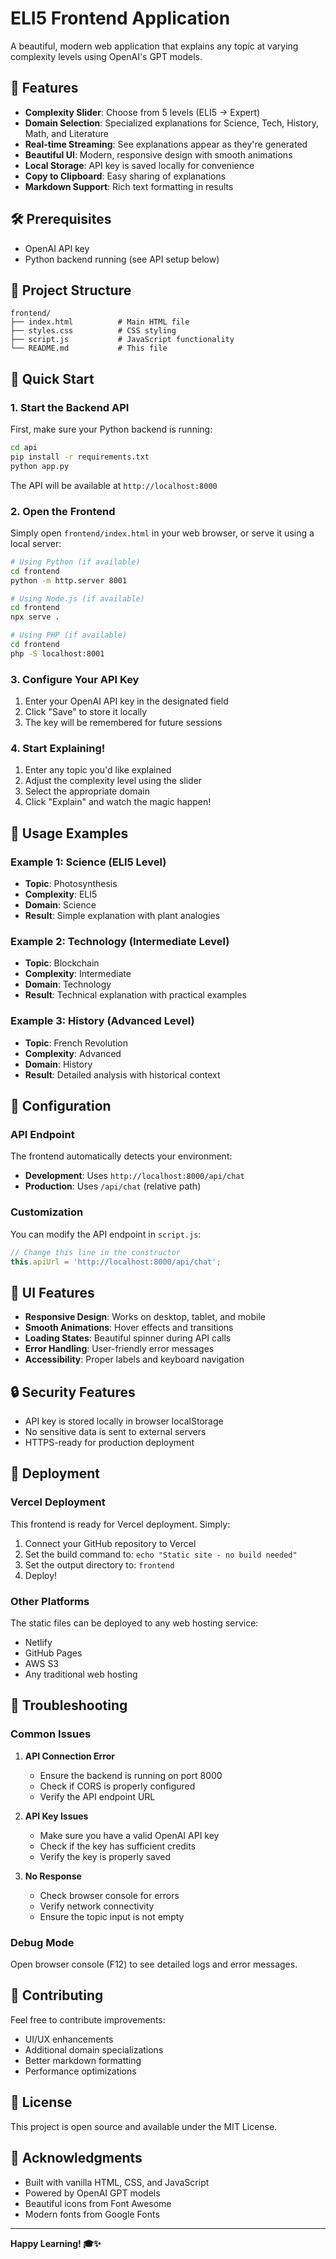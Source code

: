 # ELI5 Frontend Application

A beautiful, modern web application that explains any topic at varying complexity levels using OpenAI's GPT models.

## 🚀 Features

- **Complexity Slider**: Choose from 5 levels (ELI5 → Expert)
- **Domain Selection**: Specialized explanations for Science, Tech, History, Math, and Literature
- **Real-time Streaming**: See explanations appear as they're generated
- **Beautiful UI**: Modern, responsive design with smooth animations
- **Local Storage**: API key is saved locally for convenience
- **Copy to Clipboard**: Easy sharing of explanations
- **Markdown Support**: Rich text formatting in results

## 🛠️ Prerequisites

- OpenAI API key
- Python backend running (see API setup below)

## 📁 Project Structure

```
frontend/
├── index.html          # Main HTML file
├── styles.css          # CSS styling
├── script.js           # JavaScript functionality
└── README.md           # This file
```

## 🚀 Quick Start

### 1. Start the Backend API

First, make sure your Python backend is running:

```bash
cd api
pip install -r requirements.txt
python app.py
```

The API will be available at `http://localhost:8000`

### 2. Open the Frontend

Simply open `frontend/index.html` in your web browser, or serve it using a local server:

```bash
# Using Python (if available)
cd frontend
python -m http.server 8001

# Using Node.js (if available)
cd frontend
npx serve .

# Using PHP (if available)
cd frontend
php -S localhost:8001
```

### 3. Configure Your API Key

1. Enter your OpenAI API key in the designated field
2. Click "Save" to store it locally
3. The key will be remembered for future sessions

### 4. Start Explaining!

1. Enter any topic you'd like explained
2. Adjust the complexity level using the slider
3. Select the appropriate domain
4. Click "Explain" and watch the magic happen!

## 🎯 Usage Examples

### Example 1: Science (ELI5 Level)
- **Topic**: Photosynthesis
- **Complexity**: ELI5
- **Domain**: Science
- **Result**: Simple explanation with plant analogies

### Example 2: Technology (Intermediate Level)
- **Topic**: Blockchain
- **Complexity**: Intermediate
- **Domain**: Technology
- **Result**: Technical explanation with practical examples

### Example 3: History (Advanced Level)
- **Topic**: French Revolution
- **Complexity**: Advanced
- **Domain**: History
- **Result**: Detailed analysis with historical context

## 🔧 Configuration

### API Endpoint
The frontend automatically detects your environment:
- **Development**: Uses `http://localhost:8000/api/chat`
- **Production**: Uses `/api/chat` (relative path)

### Customization
You can modify the API endpoint in `script.js`:

```javascript
// Change this line in the constructor
this.apiUrl = 'http://localhost:8000/api/chat';
```

## 🎨 UI Features

- **Responsive Design**: Works on desktop, tablet, and mobile
- **Smooth Animations**: Hover effects and transitions
- **Loading States**: Beautiful spinner during API calls
- **Error Handling**: User-friendly error messages
- **Accessibility**: Proper labels and keyboard navigation

## 🔒 Security Features

- API key is stored locally in browser localStorage
- No sensitive data is sent to external servers
- HTTPS-ready for production deployment

## 🚀 Deployment

### Vercel Deployment
This frontend is ready for Vercel deployment. Simply:

1. Connect your GitHub repository to Vercel
2. Set the build command to: `echo "Static site - no build needed"`
3. Set the output directory to: `frontend`
4. Deploy!

### Other Platforms
The static files can be deployed to any web hosting service:
- Netlify
- GitHub Pages
- AWS S3
- Any traditional web hosting

## 🐛 Troubleshooting

### Common Issues

1. **API Connection Error**
   - Ensure the backend is running on port 8000
   - Check if CORS is properly configured
   - Verify the API endpoint URL

2. **API Key Issues**
   - Make sure you have a valid OpenAI API key
   - Check if the key has sufficient credits
   - Verify the key is properly saved

3. **No Response**
   - Check browser console for errors
   - Verify network connectivity
   - Ensure the topic input is not empty

### Debug Mode
Open browser console (F12) to see detailed logs and error messages.

## 🤝 Contributing

Feel free to contribute improvements:
- UI/UX enhancements
- Additional domain specializations
- Better markdown formatting
- Performance optimizations

## 📝 License

This project is open source and available under the MIT License.

## 🙏 Acknowledgments

- Built with vanilla HTML, CSS, and JavaScript
- Powered by OpenAI GPT models
- Beautiful icons from Font Awesome
- Modern fonts from Google Fonts

---

**Happy Learning! 🎓✨**